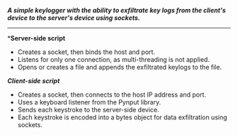 ***A simple keylogger with the ability to exfiltrate key logs from the client's device to the server's device using sockets.***
_________

***Server-side script**

- Creates a socket, then binds the host and port.
- Listens for only one connection, as multi-threading is not applied.
- Opens or creates a file and appends the exfiltrated keylogs to the file.


***Client-side script***

- Creates a socket, then connects to the host IP address and port.
- Uses a keyboard listener from the Pynput library.
- Sends each keystroke to the server-side device.
- Each keystroke is encoded into a bytes object for data exfiltration using sockets.
